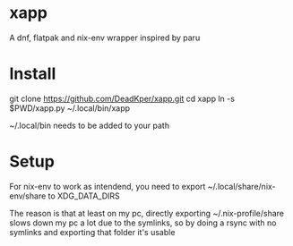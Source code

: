 # xapp

A dnf, flatpak and nix-env wrapper inspired by paru

# Install

git clone https://github.com/DeadKper/xapp.git
cd xapp
ln -s $PWD/xapp.py ~/.local/bin/xapp

~/.local/bin needs to be added to your path

# Setup

For nix-env to work as intendend, you need to export ~/.local/share/nix-env/share to XDG_DATA_DIRS

The reason is that at least on my pc, directly exporting ~/.nix-profile/share slows down my pc a lot due to the symlinks, so by doing a rsync with no symlinks and exporting that folder it's usable
